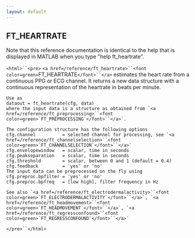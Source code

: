 ```yaml
---
layout: default
---
```


##  FT_HEARTRATE

Note that this reference documentation is identical to the help that is displayed in MATLAB when you type "help ft_heartrate".

`<html>``<pre>`
    `<a href=/reference/ft_heartrate>``<font color=green>`FT_HEARTRATE`</font>``</a>` estimates the heart rate from a continuous PPG or ECG channel. It
    returns a new data structure with a continuous representation of the heartrate in
    beats per minute.
 
    Use as
    dataout = ft_heartrate(cfg, data)
    where the input data is a structure as obtained from `<a href=/reference/ft_preprocessing>``<font color=green>`FT_PREPROCESSING`</font>``</a>`.
 
    The configuration structure has the following options
    cfg.channel          = selected channel for processing, see `<a href=/reference/ft_channelselection>``<font color=green>`FT_CHANNELSELECTION`</font>``</a>`
    cfg.envelopewindow   = scalar, time in seconds
    cfg.peakseparation   = scalar, time in seconds
    cfg.threshold        = scalar, between 0 and 1 (default = 0.4)
    cfg.feedback         = 'yes' or 'no'
    The input data can be preprocessed on the fly using
    cfg.preproc.bpfilter = 'yes' or 'no'
    cfg.preproc.bpfreq   = [low high], filter frequency in Hz
 
    See also `<a href=/reference/ft_electrodermalactivity>``<font color=green>`FT_ELECTRODERMALACTIVITY`</font>``</a>`, `<a href=/reference/ft_headmovement>``<font color=green>`FT_HEADMOVEMENT`</font>``</a>`, `<a href=/reference/ft_regressconfound>``<font color=green>`FT_REGRESSCONFOUND`</font>``</a>`
`</pre>``</html>`

